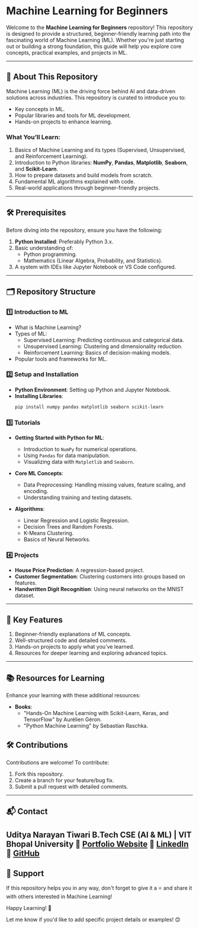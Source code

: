 # Machine Learning for Beginners  

Welcome to the **Machine Learning for Beginners** repository! This repository is designed to provide a structured, beginner-friendly learning path into the fascinating world of Machine Learning (ML). Whether you're just starting out or building a strong foundation, this guide will help you explore core concepts, practical examples, and projects in ML.  

---

## 📖 About This Repository  
Machine Learning (ML) is the driving force behind AI and data-driven solutions across industries. This repository is curated to introduce you to:  
- Key concepts in ML.  
- Popular libraries and tools for ML development.  
- Hands-on projects to enhance learning.  

### **What You’ll Learn**:  
1. Basics of Machine Learning and its types (Supervised, Unsupervised, and Reinforcement Learning).  
2. Introduction to Python libraries: **NumPy**, **Pandas**, **Matplotlib**, **Seaborn**, and **Scikit-Learn**.  
3. How to prepare datasets and build models from scratch.  
4. Fundamental ML algorithms explained with code.  
5. Real-world applications through beginner-friendly projects.  

---

## 🛠️ Prerequisites  
Before diving into the repository, ensure you have the following:  
1. **Python Installed**: Preferably Python 3.x.  
2. Basic understanding of:  
   - Python programming.  
   - Mathematics (Linear Algebra, Probability, and Statistics).  
3. A system with IDEs like Jupyter Notebook or VS Code configured.  

---

## 🗂️ Repository Structure  

### 1️⃣ **Introduction to ML**  
- What is Machine Learning?  
- Types of ML:  
  - Supervised Learning: Predicting continuous and categorical data.  
  - Unsupervised Learning: Clustering and dimensionality reduction.  
  - Reinforcement Learning: Basics of decision-making models.  
- Popular tools and frameworks for ML.

### 2️⃣ **Setup and Installation**  
- **Python Environment**: Setting up Python and Jupyter Notebook.  
- **Installing Libraries**:  
  ```bash
  pip install numpy pandas matplotlib seaborn scikit-learn
  ```  

### 3️⃣ **Tutorials**  
- **Getting Started with Python for ML**:  
  - Introduction to `NumPy` for numerical operations.  
  - Using `Pandas` for data manipulation.  
  - Visualizing data with `Matplotlib` and `Seaborn`.  

- **Core ML Concepts**:  
  - Data Preprocessing: Handling missing values, feature scaling, and encoding.  
  - Understanding training and testing datasets.  

- **Algorithms**:  
  - Linear Regression and Logistic Regression.  
  - Decision Trees and Random Forests.  
  - K-Means Clustering.  
  - Basics of Neural Networks.

### 4️⃣ **Projects**  
- **House Price Prediction**: A regression-based project.  
- **Customer Segmentation**: Clustering customers into groups based on features.  
- **Handwritten Digit Recognition**: Using neural networks on the MNIST dataset.  

---

## 🌟 Key Features  
1. Beginner-friendly explanations of ML concepts.  
2. Well-structured code and detailed comments.  
3. Hands-on projects to apply what you’ve learned.  
4. Resources for deeper learning and exploring advanced topics.

---

## 📚 Resources for Learning  
Enhance your learning with these additional resources:  
- **Books**:  
  - "Hands-On Machine Learning with Scikit-Learn, Keras, and TensorFlow" by Aurélien Géron.  
  - "Python Machine Learning" by Sebastian Raschka.

## 🛠️ Contributions  
Contributions are welcome! To contribute:  
1. Fork this repository.  
2. Create a branch for your feature/bug fix.  
3. Submit a pull request with detailed comments.

---

## 📬 Contact

**Uditya Narayan Tiwari**
B.Tech CSE (AI & ML) | VIT Bhopal University
🔗 [Portfolio Website](https://udityanarayantiwari.netlify.app)
💼 [LinkedIn](https://www.linkedin.com/in/uditya-narayan-tiwari-562332289/)
📁 [GitHub](https://github.com/udityamerit)
---

## 🌟 Support  
If this repository helps you in any way, don't forget to give it a ⭐ and share it with others interested in Machine Learning!  

Happy Learning! 🚀  

Let me know if you'd like to add specific project details or examples! 😊
